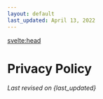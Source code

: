 ```yaml
---
layout: default
last_updated: April 13, 2022
---
```


<svelte:head>
  <title>Privacy Policy</title>
</svelte:head>

# Privacy Policy

_Last revised on {last_updated}_
